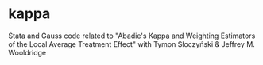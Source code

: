 # kappa
Stata and Gauss code related to "Abadie's Kappa and Weighting Estimators of the Local Average Treatment Effect" with Tymon Słoczyński &amp; Jeffrey M. Wooldridge
